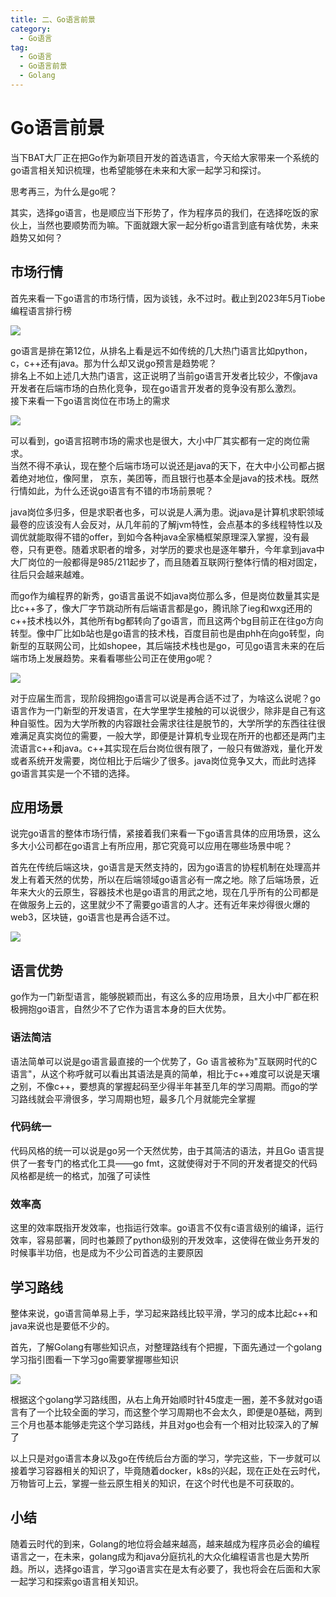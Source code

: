 ```yaml
---
title: 二、Go语言前景
category:
  - Go语言
tag:
  - Go语言
  - Go语言前景
  - Golang
---
```


# **Go语言前景**

当下BAT大厂正在把Go作为新项目开发的首选语言，今天给大家带来一个系统的go语言相关知识梳理，也希望能够在未来和大家一起学习和探讨。

思考再三，为什么是go呢？

其实，选择go语言，也是顺应当下形势了，作为程序员的我们，在选择吃饭的家伙上，当然也要顺势而为嘛。下面就跟大家一起分析go语言到底有啥优势，未来趋势又如何？

## **市场行情**

首先来看一下go语言的市场行情，因为谈钱，永不过时。截止到2023年5月Tiobe编程语言排行榜

![](../../assets/img/go语言前景/go语言前景1.png)

go语言是排在第12位，从排名上看是远不如传统的几大热门语言比如python，c，c++还有java。那为什么却又说go预言是趋势呢？  
排名上不如上述几大热门语言，这正说明了当前go语言开发者比较少，不像java开发者在后端市场的白热化竞争，现在go语言开发者的竞争没有那么激烈。  
接下来看一下go语言岗位在市场上的需求

![](../../assets/img/go语言前景/go语言前景2.png)

可以看到，go语言招聘市场的需求也是很大，大小中厂其实都有一定的岗位需求。  
当然不得不承认，现在整个后端市场可以说还是java的天下，在大中小公司都占据着绝对地位，像阿里， 京东，美团等，而且银行也基本全是java的技术栈。既然行情如此，为什么还说go语言有不错的市场前景呢？

java岗位多归多，但是求职者也多，可以说是人满为患。说java是计算机求职领域最卷的应该没有人会反对，从几年前的了解jvm特性，会点基本的多线程特性以及调优就能取得不错的offer，到如今各种java全家桶框架原理深入掌握，没有最卷，只有更卷。随着求职者的增多，对学历的要求也是逐年攀升，今年拿到java中大厂岗位的一般都得是985/211起步了，而且随着互联网行整体行情的相对固定，往后只会越来越难。

而go作为编程界的新秀，go语言虽说不如java岗位那么多，但是岗位数量其实是比c++多了，像大厂字节跳动所有后端语言都是go，腾讯除了ieg和wxg还用的c++技术栈以外，其他所有bg都转向了go语言，而且这两个bg目前正在往go方向转型。像中厂比如b站也是go语言的技术栈，百度目前也是由phh在向go转型，向新型的互联网公司，比如shopee，其后端技术栈也是go，可见go语言未来的在后端市场上发展趋势。来看看哪些公司正在使用go呢？

![](../../assets/img/go语言前景/go语言前景3.png)

对于应届生而言，现阶段拥抱go语言可以说是再合适不过了，为啥这么说呢？go语言作为一门新型的开发语言，在大学里学生接触的可以说很少，除非是自己有这种自驱性。因为大学所教的内容跟社会需求往往是脱节的，大学所学的东西往往很难满足真实岗位的需要，一般大学，即便是计算机专业现在所开的也都还是两门主流语言c++和java。c++其实现在后台岗位很有限了，一般只有做游戏，量化开发或者系统开发需要，岗位相比于后端少了很多。java岗位竞争又大，而此时选择go语言其实是一个不错的选择。

## **应用场景**
说完go语言的整体市场行情，紧接着我们来看一下go语言具体的应用场景，这么多大小公司都在go语言上有所应用，那它究竟可以应用在哪些场景中呢？

首先在传统后端这块，go语言是天然支持的，因为go语言的协程机制在处理高并发上有着天然的优势，所以在后端领域go语言必有一席之地。除了后端场景，近年来大火的云原生，容器技术也是go语言的用武之地，现在几乎所有的公司都是在做服务上云的，这里就少不了需要go语言的人才。还有近年来炒得很火爆的web3，区块链，go语言也是再合适不过。

![](../../assets/img/go语言前景/go语言前景4.png)

## **语言优势**
go作为一门新型语言，能够脱颖而出，有这么多的应用场景，且大小中厂都在积极拥抱go语言，自然少不了它作为语言本身的巨大优势。

### **语法简洁**
语法简单可以说是go语言最直接的一个优势了，Go 语言被称为"互联网时代的C语言"，从这个称呼就可以看出其语法是真的简单，相比于c++难度可以说是天壤之别，不像c++，要想真的掌握起码至少得半年甚至几年的学习周期。而go的学习路线就会平滑很多，学习周期也短，最多几个月就能完全掌握

### **代码统一**
代码风格的统一可以说是go另一个天然优势，由于其简洁的语法，并且Go 语言提供了一套专门的格式化工具——go fmt，这就使得对于不同的开发者提交的代码风格都是统一的格式，加强了可读性

### **效率高**
这里的效率既指开发效率，也指运行效率。go语言不仅有c语言级别的编译，运行效率，容易部署，同时也兼顾了python级别的开发效率，这使得在做业务开发的时候事半功倍，也是成为不少公司首选的主要原因

## **学习路线**
整体来说，go语言简单易上手，学习起来路线比较平滑，学习的成本比起c++和java来说也是要低不少的。

首先，了解Golang有哪些知识点，对整理路线有个把握，下面先通过一个golang学习指引图看一下学习go需要掌握哪些知识

![](../../assets/img/go语言前景/Go语言学习路线封面.png)


根据这个golang学习路线图，从右上角开始顺时针45度走一圈，差不多就对go语言有了一个比较全面的学习，而这整个学习周期也不会太久，即便是0基础，两到三个月也基本能够走完这个学习路线，并且对go也会有一个相对比较深入的了解了

以上只是对go语言本身以及go在传统后台方面的学习，学完这些，下一步就可以接着学习容器相关的知识了，毕竟随着docker，k8s的兴起，现在正处在云时代，万物皆可上云，掌握一些云原生相关的知识，在这个时代也是不可获取的。

## **小结**
随着云时代的到来，Golang的地位将会越来越高，越来越成为程序员必会的编程语言之一，在未来，golang成为和java分庭抗礼的大众化编程语言也是大势所趋。所以，选择go语言，学习go语言实在是太有必要了，我也将会在后面和大家一起学习和探索go语言相关知识。




















